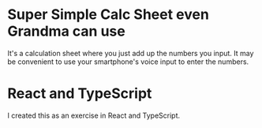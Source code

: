 # Super Simple Calc Sheet even Grandma can use

It's a calculation sheet where you just add up the numbers you input. It may be convenient to use your smartphone's voice input to enter the numbers.

# React and TypeScript

I created this as an exercise in React and TypeScript.
